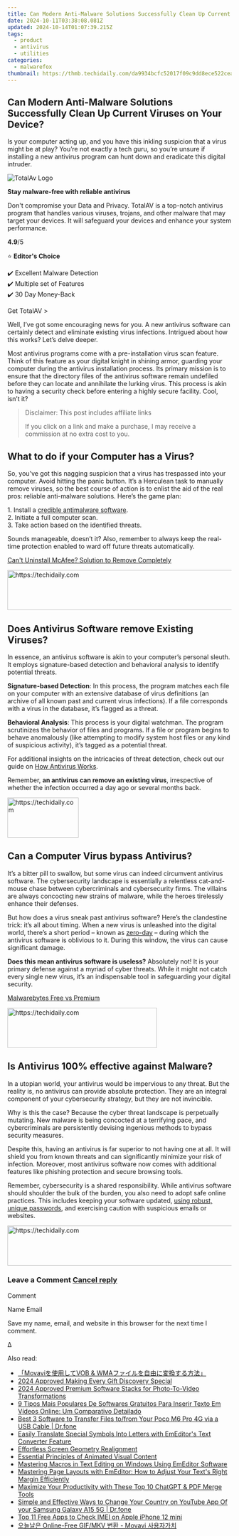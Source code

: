 ```yaml
---
title: Can Modern Anti-Malware Solutions Successfully Clean Up Current Viruses on Your Device?
date: 2024-10-11T03:38:08.081Z
updated: 2024-10-14T01:07:39.215Z
tags:
  - product
  - antivirus
  - utilities
categories:
  - malwarefox
thumbnail: https://thmb.techidaily.com/da9934bcfc52017f09c9dd8ece522ceaa1a0b25522700613f88aea37d088bc1d.jpg
---
```


## Can Modern Anti-Malware Solutions Successfully Clean Up Current Viruses on Your Device?

Is your computer acting up, and you have this inkling suspicion that a virus might be at play? You’re not exactly a tech guru, so you’re unsure if installing a new antivirus program can hunt down and eradicate this digital intruder. 

![TotalAv Logo](https://www.malwarefox.com/wp-content/uploads/2024/02/totalav-svg.webp "totalav-svg")

**Stay malware-free with reliable antivirus**

Don't compromise your Data and Privacy. TotalAV is a top-notch antivirus program that handles various viruses, trojans, and other malware that may target your devices. It will safeguard your devices and enhance your system performance.

**4.9**/5

⭐ **Editor's Choice**

✔️ Excellent Malware Detection  
✔️ Multiple set of Features  
✔️ 30 Day Money-Back

[](https://tools.techidaily.com/malwarefox/products/) Get TotalAV > 

Well, I’ve got some encouraging news for you. A new antivirus software can certainly detect and eliminate existing virus infections. Intrigued about how this works? Let’s delve deeper.  
  
Most antivirus programs come with a pre-installation virus scan feature. Think of this feature as your digital knight in shining armor, guarding your computer during the antivirus installation process. Its primary mission is to ensure that the directory files of the antivirus software remain undefiled before they can locate and annihilate the lurking virus. This process is akin to having a security check before entering a highly secure facility. Cool, isn’t it?

>  Disclaimer: This post includes affiliate links
>
>  If you click on a link and make a purchase, I may receive a commission at no extra cost to you.
>

## What to do if your Computer has a Virus?

So, you’ve got this nagging suspicion that a virus has trespassed into your computer. Avoid hitting the panic button. It’s a Herculean task to manually remove viruses, so the best course of action is to enlist the aid of the real pros: reliable anti-malware solutions. Here’s the game plan:  
  
1\. Install a [credible antimalware software](https://tools.techidaily.com/malwarefox/products/).  
2\. Initiate a full computer scan.  
3\. Take action based on the identified threats.  
  
Sounds manageable, doesn’t it? Also, remember to always keep the real-time protection enabled to ward off future threats automatically. 

[Can't Uninstall McAfee? Solution to Remove Completely](https://tools.techidaily.com/malwarefox/products/)

<!-- affiliate ads begin -->
<a href="https://bluettius.sjv.io/c/5597632/2139111/17108" target="_top" id="2139111">
  <img src="//a.impactradius-go.com/display-ad/17108-2139111" border="0" alt="https://techidaily.com" width="728" height="90"/>
</a>
<img height="0" width="0" src="https://bluettius.sjv.io/i/5597632/2139111/17108" style="position:absolute;visibility:hidden;" border="0" />
<!-- affiliate ads end -->

## Does Antivirus Software remove Existing Viruses?

In essence, an antivirus software is akin to your computer’s personal sleuth. It employs signature-based detection and behavioral analysis to identify potential threats.  
  
**Signature-based Detection**: In this process, the program matches each file on your computer with an extensive database of virus definitions (an archive of all known past and current virus infections). If a file corresponds with a virus in the database, it’s flagged as a threat. 

**Behavioral Analysis**: This process is your digital watchman. The program scrutinizes the behavior of files and programs. If a file or program begins to behave anomalously (like attempting to modify system host files or any kind of suspicious activity), it’s tagged as a potential threat.

For additional insights on the intricacies of threat detection, check out our guide on [How Antivirus Works](https://tools.techidaily.com/malwarefox/products/).  
  
Remember, **an antivirus can remove an existing virus**, irrespective of whether the infection occurred a day ago or several months back.

<!-- affiliate ads begin -->
<a href="https://aligracehair.sjv.io/c/5597632/2135352/19272" target="_top" id="2135352">
  <img src="//a.impactradius-go.com/display-ad/19272-2135352" border="0" alt="https://techidaily.com" width="160" height="90"/>
</a>
<img height="0" width="0" src="https://aligracehair.sjv.io/i/5597632/2135352/19272" style="position:absolute;visibility:hidden;" border="0" />
<!-- affiliate ads end -->

## Can a Computer Virus bypass Antivirus?

It’s a bitter pill to swallow, but some virus can indeed circumvent antivirus software. The cybersecurity landscape is essentially a relentless cat-and-mouse chase between cybercriminals and cybersecurity firms. The villains are always concocting new strains of malware, while the heroes tirelessly enhance their defenses.

But how does a virus sneak past antivirus software? Here’s the clandestine trick: it’s all about timing. When a new virus is unleashed into the digital world, there’s a short period – known as [zero-day](https://tools.techidaily.com/malwarefox/products/) – during which the antivirus software is oblivious to it. During this window, the virus can cause significant damage.

**Does this mean antivirus software is useless?** Absolutely not! It is your primary defense against a myriad of cyber threats. While it might not catch every single new virus, it’s an indispensable tool in safeguarding your digital security. 

[Malwarebytes Free vs Premium](https://tools.techidaily.com/malwarefox/products/)

<!-- affiliate ads begin -->
<a href="https://aligracehair.sjv.io/c/5597632/2135358/19272" target="_top" id="2135358">
  <img src="//a.impactradius-go.com/display-ad/19272-2135358" border="0" alt="https://techidaily.com" width="336" height="90"/>
</a>
<img height="0" width="0" src="https://aligracehair.sjv.io/i/5597632/2135358/19272" style="position:absolute;visibility:hidden;" border="0" />
<!-- affiliate ads end -->

## Is Antivirus 100% effective against Malware?

In a utopian world, your antivirus would be impervious to any threat. But the reality is, no antivirus can provide absolute protection. They are an integral component of your cybersecurity strategy, but they are not invincible. 

Why is this the case? Because the cyber threat landscape is perpetually mutating. New malware is being concocted at a terrifying pace, and cybercriminals are persistently devising ingenious methods to bypass security measures.

Despite this, having an antivirus is far superior to not having one at all. It will shield you from known threats and can significantly minimize your risk of infection. Moreover, most antivirus software now comes with additional features like phishing protection and secure browsing tools.

Remember, cybersecurity is a shared responsibility. While antivirus software should shoulder the bulk of the burden, you also need to adopt safe online practices. This includes keeping your software updated, [using robust, unique passwords](https://tools.techidaily.com/malwarefox/products/), and exercising caution with suspicious emails or websites.

<!-- affiliate ads begin -->
<a href="https://aligracehair.sjv.io/c/5597632/1880944/19272" target="_top" id="1880944">
  <img src="//a.impactradius-go.com/display-ad/19272-1880944" border="0" alt="https://techidaily.com" width="728" height="90"/>
</a>
<img height="0" width="0" src="https://aligracehair.sjv.io/i/5597632/1880944/19272" style="position:absolute;visibility:hidden;" border="0" />
<!-- affiliate ads end -->

### Leave a Comment [Cancel reply](https://tools.techidaily.com/malwarefox/products/)

Comment

Name Email 

Save my name, email, and website in this browser for the next time I comment.

Δ

<ins class="adsbygoogle"
     style="display:block"
     data-ad-format="autorelaxed"
     data-ad-client="ca-pub-7571918770474297"
     data-ad-slot="1223367746"></ins>

<ins class="adsbygoogle"
     style="display:block"
     data-ad-client="ca-pub-7571918770474297"
     data-ad-slot="8358498916"
     data-ad-format="auto"
     data-full-width-responsive="true"></ins>

<span class="atpl-alsoreadstyle">Also read:</span>
<div><ul>
<li><a href="https://win-wonderful.techidaily.com/movavivob-and-wma/"><u>「Movaviを使用してVOB & WMAファイルを自由に変換する方法」</u></a></li>
<li><a href="https://vp-tips.techidaily.com/2024-approved-making-every-gift-discovery-special/"><u>2024 Approved Making Every Gift Discovery Special</u></a></li>
<li><a href="https://extra-approaches.techidaily.com/2024-approved-premium-software-stacks-for-photo-to-video-transformations/"><u>2024 Approved Premium Software Stacks for Photo-To-Video Transformations</u></a></li>
<li><a href="https://win-wonderful.techidaily.com/9-tipos-mais-populares-de-softwares-gratuitos-para-inserir-texto-em-videos-online-um-comparativo-detailado/"><u>9 Tipos Mais Populares De Softwares Gratuitos Para Inserir Texto Em Vídeos Online: Um Comparativo Detailado</u></a></li>
<li><a href="https://blog-min.techidaily.com/best-3-software-to-transfer-files-tofrom-your-poco-m6-pro-4g-via-a-usb-cable-drfone-by-drfone-transfer-from-android-transfer-from-android/"><u>Best 3 Software to Transfer Files to/from Your Poco M6 Pro 4G via a USB Cable | Dr.fone</u></a></li>
<li><a href="https://win-wonderful.techidaily.com/easily-translate-special-symbols-into-letters-with-emeditors-text-converter-feature/"><u>Easily Translate Special Symbols Into Letters with EmEditor's Text Converter Feature</u></a></li>
<li><a href="https://network-issues.techidaily.com/effortless-screen-geometry-realignment/"><u>Effortless Screen Geometry Realignment</u></a></li>
<li><a href="https://extra-lessons.techidaily.com/essential-principles-of-animated-visual-content/"><u>Essential Principles of Animated Visual Content</u></a></li>
<li><a href="https://win-wonderful.techidaily.com/mastering-macros-in-text-editing-on-windows-using-emeditor-software/"><u>Mastering Macros in Text Editing on Windows Using EmEditor Software</u></a></li>
<li><a href="https://win-wonderful.techidaily.com/mastering-page-layouts-with-emeditor-how-to-adjust-your-texts-right-margin-efficiently/"><u>Mastering Page Layouts with EmEditor: How to Adjust Your Text's Right Margin Efficiently</u></a></li>
<li><a href="https://tech-hub.techidaily.com/maximize-your-productivity-with-these-top-10-chatgpt-and-pdf-merge-tools/"><u>Maximize Your Productivity with These Top 10 ChatGPT & PDF Merge Tools</u></a></li>
<li><a href="https://location-social.techidaily.com/simple-and-effective-ways-to-change-your-country-on-youtube-app-of-your-samsung-galaxy-a15-5g-drfone-by-drfone-virtual-android/"><u>Simple and Effective Ways to Change Your Country on YouTube App Of your Samsung Galaxy A15 5G | Dr.fone</u></a></li>
<li><a href="https://sim-unlock.techidaily.com/top-11-free-apps-to-check-imei-on-apple-iphone-12-mini-by-drfone-ios/"><u>Top 11 Free Apps to Check IMEI on Apple iPhone 12 mini</u></a></li>
<li><a href="https://win-wonderful.techidaily.com/online-free-gifmkv-movavi/"><u>오늘날은 Online-Free GIF/MKV 변환 - Movavi 사용자가치</u></a></li>
</ul></div>

